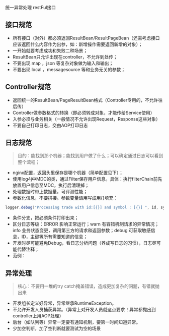 
统一异常处理
restFul接口

## 接口规范

- 所有接口（对外）都必须返回ResultBean/ResultPageBean（还需考虑接口应该返回什么内容作为出参，如：新增操作需要返回新增的对象）；
- 一开始就要考虑成功和失败二种场景；
- ResultBean只允许出现在controller，不允许到处传；
- 不要出现 map ，json 等复杂对象做为输入和输出；
- 不要出现 local ，messagesource 等和业务无关的参数；

## Controller规范

- 返回统一的ResultBean/PageResultBean格式（Controller专用的，不允许往后传）
- Controller做参数格式的转换（即必须转成对象，才能传给Service使用）
- 入参必须与业务相关（一般情况不允许出现Request，Response这些对象）
- 不要自己打印日志，交由AOP打印日志

## 日志规范

> 目的：能找到那个机器；能找到用户做了什么；可以确定通过日志可以看到整个流程；

- nginx配置，返回头里保存是哪个机器（简单配置见下）；
- 使用log4j中MDC的类，通过Filter保存用户信息。具体：执行filterChain前先放置用户信息至MDC，执行后清理掉；
- 处理数据时带上数据量，可评测性能；
- 参数化信息，不要拼接。参数变量请用写成用{}填充：

```java
logger.debug("Processing trade with id:[{}] and symbol : [{}] ", id, symbol);
```

- 条件分支，把必须条件打印出来；
- 区分日志等级：ERROR 影响正常运行；warn 有容错机制请求的异常情况；info 业务状态变更，调用第三方的请求和返回参数；debug 可获取敏感信息，ID，主键等所有需要知道的信息；
- 开发时尽可能避免Debug，看日志分析问题（养成写日志的习惯），日志尽可能代替注释；
- 范例：

## 异常处理

> 核心：不要用一堆的try catch掩盖错误，造成更加复杂的问题，有错就抛出来

- 开发组长定义好异常，异常继承RuntimeException。
- 不允许开发人员捕获异常。（异常上对开发人员就这点要求！异常都抛出到controller上用AOP处理）
- 后台（如队列等）异常一定要有通知机制，要第一时间知道异常。
- 少加空判断，加了空判断就要测试为空的场景